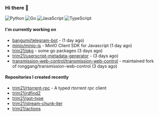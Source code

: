 ### Hi there 👋

![Python](https://img.shields.io/badge/python-3670A0?style=for-the-badge&logo=python&logoColor=ffdd54)
![Go](https://img.shields.io/badge/go-%2300ADD8.svg?style=for-the-badge&logo=go&logoColor=white)
![JavaScript](https://img.shields.io/badge/javascript-%23323330.svg?style=for-the-badge&logo=javascript&logoColor=%23F7DF1E)
![TypeScript](https://img.shields.io/badge/typescript-%23007ACC.svg?style=for-the-badge&logo=typescript&logoColor=white)

#### I'm currently working on

- [bangumi/telegram-bot](https://github.com/bangumi/telegram-bot) -  (1 day ago)
- [minio/minio-js](https://github.com/minio/minio-js) - MinIO Client SDK for Javascript (1 day ago)
- [trim21/pkg](https://github.com/trim21/pkg) - some go packages (3 days ago)
- [trim21/userscript-metadata-generator](https://github.com/trim21/userscript-metadata-generator) -  (3 days ago)
- [transmission-web-control/transmission-web-control](https://github.com/transmission-web-control/transmission-web-control) - maintained fork of ronggang/transmission-web-control (3 days ago)

#### Repositories I created recently

- [trim21/rtorrent-rpc](https://github.com/trim21/rtorrent-rpc) - A typed rtorrent rpc client
- [trim21/rdfind2](https://github.com/trim21/rdfind2)
- [trim21/got-type](https://github.com/trim21/got-type)
- [trim21/stream-chunk-iter](https://github.com/trim21/stream-chunk-iter)
- [trim21/actions](https://github.com/trim21/actions)

